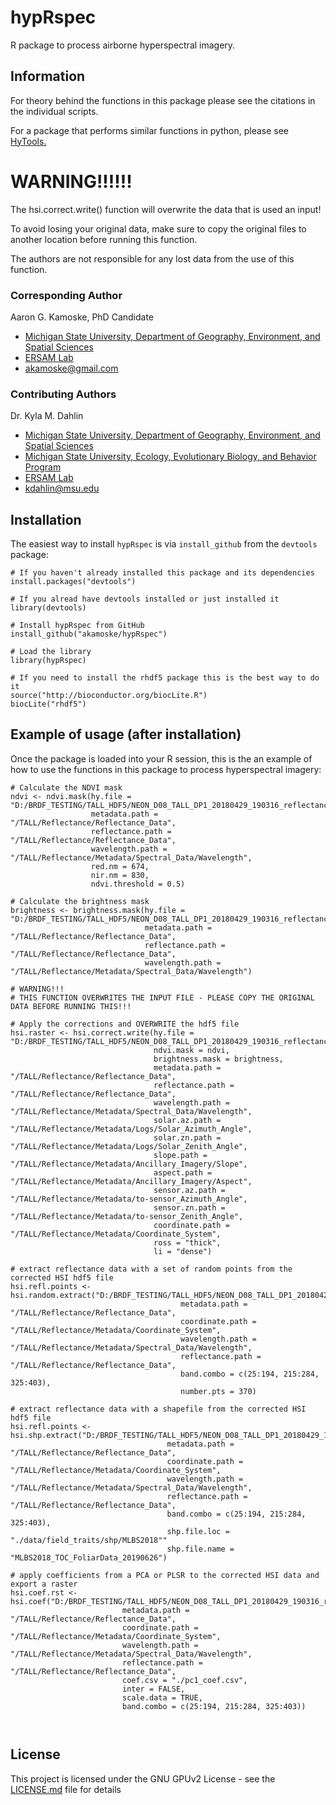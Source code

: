 # hypRspec

R package to process airborne hyperspectral imagery.

## Information

For theory behind the functions in this package please see the citations in the individual scripts. 

For a package that performs similar functions in python, please see [HyTools.](https://github.com/EnSpec/HyTools-sandbox)  

# WARNING!!!!!!

The hsi.correct.write() function will overwrite the data that is used an input!

To avoid losing your original data, make sure to copy the original files to another location
before running this function.

The authors are not responsible for any lost data from the use of this function.

### Corresponding Author

Aaron G. Kamoske, PhD Candidate
   
  + [Michigan State University, Department of Geography, Environment, and Spatial Sciences](http://geo.msu.edu/)      
  + [ERSAM Lab](https://www.ersamlab.com/)   
  + akamoske@gmail.com

### Contributing Authors

Dr. Kyla M. Dahlin
  + [Michigan State University, Department of Geography, Environment, and Spatial Sciences](http://geo.msu.edu/)
  + [Michigan State University, Ecology, Evolutionary Biology, and Behavior Program](https://eebb.msu.edu/)
  + [ERSAM Lab](https://www.ersamlab.com/)
  + kdahlin@msu.edu
  
## Installation

The easiest way to install `hypRspec` is via `install_github` from the `devtools` package:

```
# If you haven't already installed this package and its dependencies
install.packages("devtools")

# If you alread have devtools installed or just installed it
library(devtools)

# Install hypRspec from GitHub
install_github("akamoske/hypRspec")

# Load the library
library(hypRspec)

# If you need to install the rhdf5 package this is the best way to do it
source("http://bioconductor.org/biocLite.R")
biocLite("rhdf5")
```

## Example of usage (after installation)

Once the package is loaded into your R session, this is the an example of how to use the functions in this package
to process hyperspectral imagery:

```
# Calculate the NDVI mask
ndvi <- ndvi.mask(hy.file = "D:/BRDF_TESTING/TALL_HDF5/NEON_D08_TALL_DP1_20180429_190316_reflectance.h5",
                  metadata.path = "/TALL/Reflectance/Reflectance_Data",
                  reflectance.path = "/TALL/Reflectance/Reflectance_Data",
                  wavelength.path = "/TALL/Reflectance/Metadata/Spectral_Data/Wavelength",
                  red.nm = 674,
                  nir.nm = 830,
                  ndvi.threshold = 0.5)

# Calculate the brightness mask
brightness <- brightness.mask(hy.file = "D:/BRDF_TESTING/TALL_HDF5/NEON_D08_TALL_DP1_20180429_190316_reflectance.h5",
                              metadata.path = "/TALL/Reflectance/Reflectance_Data",
                              reflectance.path = "/TALL/Reflectance/Reflectance_Data",
                              wavelength.path = "/TALL/Reflectance/Metadata/Spectral_Data/Wavelength")

# WARNING!!!
# THIS FUNCTION OVERWRITES THE INPUT FILE - PLEASE COPY THE ORIGINAL DATA BEFORE RUNNING THIS!!!

# Apply the corrections and OVERWRITE the hdf5 file
hsi.raster <- hsi.correct.write(hy.file = "D:/BRDF_TESTING/TALL_HDF5/NEON_D08_TALL_DP1_20180429_190316_reflectance.h5",
                                ndvi.mask = ndvi,
                                brightness.mask = brightness,
                                metadata.path = "/TALL/Reflectance/Reflectance_Data",
                                reflectance.path = "/TALL/Reflectance/Reflectance_Data",
                                wavelength.path = "/TALL/Reflectance/Metadata/Spectral_Data/Wavelength",
                                solar.az.path = "/TALL/Reflectance/Metadata/Logs/Solar_Azimuth_Angle",
                                solar.zn.path = "/TALL/Reflectance/Metadata/Logs/Solar_Zenith_Angle",
                                slope.path = "/TALL/Reflectance/Metadata/Ancillary_Imagery/Slope",
                                aspect.path = "/TALL/Reflectance/Metadata/Ancillary_Imagery/Aspect",
                                sensor.az.path = "/TALL/Reflectance/Metadata/to-sensor_Azimuth_Angle",
                                sensor.zn.path = "/TALL/Reflectance/Metadata/to-sensor_Zenith_Angle",
                                coordinate.path = "/TALL/Reflectance/Metadata/Coordinate_System",
                                ross = "thick",
                                li = "dense")
                             
# extract reflectance data with a set of random points from the corrected HSI hdf5 file
hsi.refl.points <- hsi.random.extract("D:/BRDF_TESTING/TALL_HDF5/NEON_D08_TALL_DP1_20180429_190316_reflectance.h5", 
                                      metadata.path = "/TALL/Reflectance/Reflectance_Data",
                                      coordinate.path = "/TALL/Reflectance/Metadata/Coordinate_System",
                                      wavelength.path = "/TALL/Reflectance/Metadata/Spectral_Data/Wavelength",
                                      reflectance.path = "/TALL/Reflectance/Reflectance_Data",
                                      band.combo = c(25:194, 215:284, 325:403),
                                      number.pts = 370)
                                      
# extract reflectance data with a shapefile from the corrected HSI hdf5 file
hsi.refl.points <- hsi.shp.extract("D:/BRDF_TESTING/TALL_HDF5/NEON_D08_TALL_DP1_20180429_190316_reflectance.h5", 
                                   metadata.path = "/TALL/Reflectance/Reflectance_Data",
                                   coordinate.path = "/TALL/Reflectance/Metadata/Coordinate_System",
                                   wavelength.path = "/TALL/Reflectance/Metadata/Spectral_Data/Wavelength",
                                   reflectance.path = "/TALL/Reflectance/Reflectance_Data",
                                   band.combo = c(25:194, 215:284, 325:403),
                                   shp.file.loc = "./data/field_traits/shp/MLBS2018""
                                   shp.file.name = "MLBS2018_TOC_FoliarData_20190626")
                                      
# apply coefficients from a PCA or PLSR to the corrected HSI data and export a raster
hsi.coef.rst <- hsi.coef("D:/BRDF_TESTING/TALL_HDF5/NEON_D08_TALL_DP1_20180429_190316_reflectance.h5", 
                         metadata.path = "/TALL/Reflectance/Reflectance_Data",
                         coordinate.path = "/TALL/Reflectance/Metadata/Coordinate_System",
                         wavelength.path = "/TALL/Reflectance/Metadata/Spectral_Data/Wavelength",
                         reflectance.path = "/TALL/Reflectance/Reflectance_Data",
                         coef.csv = "./pc1_coef.csv",
                         inter = FALSE,
                         scale.data = TRUE,
                         band.combo = c(25:194, 215:284, 325:403))
                          
                             

```
## License

This project is licensed under the GNU GPUv2 License - see the [LICENSE.md](LICENSE.md) file for details


